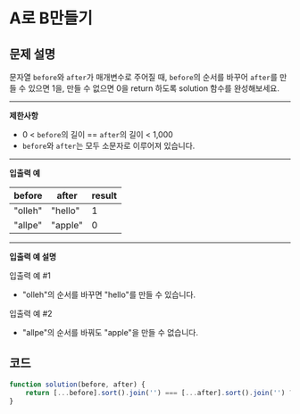 # A로 B만들기

## **문제 설명**

문자열 `before`와 `after`가 매개변수로 주어질 때, `before`의 순서를 바꾸어 `after`를 만들 수 있으면 1을, 만들 수 없으면 0을 return 하도록 solution 함수를 완성해보세요.

***

**제한사항**

* 0 < `before`의 길이 == `after`의 길이 < 1,000
* `before`와 `after`는 모두 소문자로 이루어져 있습니다.

***

**입출력 예**

| before  | after   | result |
| ------- | ------- | ------ |
| "olleh" | "hello" | 1      |
| "allpe" | "apple" | 0      |

***

**입출력 예 설명**

입출력 예 #1

* "olleh"의 순서를 바꾸면 "hello"를 만들 수 있습니다.

입출력 예 #2

* "allpe"의 순서를 바꿔도 "apple"을 만들 수 없습니다.



## 코드

```javascript
function solution(before, after) {    
    return [...before].sort().join('') === [...after].sort().join('') ? 1 : 0
}
```
